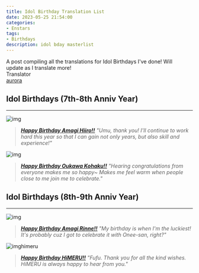```yaml
---
title: Idol Birthday Translation List
date: 2023-05-25 21:54:00
categories:
- Enstars
tags:
- Birthdays
description: idol bday masterlist
---
```


<div class="preview-wrapper reverse" style="--storyColor: #hex;--storyColor-rgb: r,g,b;--storyColor-h: hue;--storyColor-s: saturation%;--storyColor-l: lightness%;">
  <div class="grid-wrapper">
      <div class="preview-background" style="background-image: url('https://media.discordapp.net/attachments/1110345002015535124/1110364701495406704/Screenshot_2023-05-22_at_7.53.12_PM.png?width=1698&height=820')"></div>
      <div class="preview-box" style="background: calc(var(--card-background) + 2%)">
          <div class="info-area">
              <div class="synopsis" style="width: 90%;">
                A post compiling all the translations for Idol Birthdays I've done! Will update as I translate more!
              </div>
          </div>
          <div class="info-item tl">
              <div class="label">
                  Translator
              </div>
              <div class="value">
                  <a href="https://twitter.com/azurecrystalz">aurora</a>
              </div>
            </div>
        </div>
  </div>
</div>

<!-- more -->

<div style="margin-top: 3%">
  <style>
    [character] {
      --dark-mode: hsl(var(--hue), 30%, 30%);
      display: flex;
    }
    [character]::before {
      position: absolute;
      margin-left: 75px;
    }
    [character] p {
      max-width: calc(100% - 75px);
      margin-left: 75px;
      color: inherit;
    }
    :root[theme='dark'] [character] p {
      background: var(--dark-mode);
    }
    :root[theme='dark'] [character] p .thought {
      color: #9f9fff;
    }
    :root[theme='light'] [character] p {
      background: var(--light-mode);
    }
    [character] p:first-child {
      margin-top: 20px;
      border-top-left-radius: 0px;
    }
    [character] p:first-child::before {
      position: absolute;
      left: 0;
    }
    [character]::after {
      display: none;
      left: 65px;
      top: 37px;
    }
    .msr-narration {
      display: flex;
      align-items: center;
      margin: 20px 0px;
      gap: 5px;
    }
    .msr-narration::before {
      content: "";
      display: inline-block;
      background: var(--article-text);
      height: 1px;
      width: 15%;
    }
    .msr-narration p {
      margin: 0;
    }
    @media (max-width: 650px) {
    [character] p {
        margin:0 0 .4em 65px;
        padding: .72em;
        margin-left: 55px !important;
    }
    [character]::before,[character][hidden]::before,[character][unknown]::before {
        margin-left: 70px;
        margin-left: 55px !important;
    }
}    
  </style>

## Idol Birthdays (7th-8th Anniv Year)
***
![img](https://64.media.tumblr.com/7078f69a145d529517fa9c6225dfffb5/9577174aac879d5b-cc/s2048x3072/58e9de1d7148545533ded5d844508448d4ad7282.pnj)
> [***Happy Birthday Amagi Hiiro!!***](/2023/05/26/hiiro-bday-2023/)
> *"Umu, thank you! I'll continue to work hard this year so that I can gain not only years, but also skill and experience!"*

![img](https://64.media.tumblr.com/9e341469fa71e4ca5955b38b190266af/9be211a773aa867d-44/s2048x3072/c4c19e57471f2b7530a5ee6bc4717a5e821de48c.pnj)
> [***Happy Birthday Oukawa Kohaku!!***](/2023/05/25/haku-bday-2023/)
> *"Hearing congratulations from everyone makes me so happy~ Makes me feel warm when people close to me join me to celebrate."*

## Idol Birthdays (8th-9th Anniv Year)
***
![img](https://media.discordapp.net/attachments/1108590893398753353/1108631209342414949/IMG_4524.png?width=1698&height=784)
> [***Happy Birthday Amagi Rinne!!***](/2023/05/26/rinne-bday-2023/)
> *"My birthday is when I'm the luckiest! It's probably cuz I got to celebrate it with Onee-san, right?"*

![imghimeru](https://media.discordapp.net/attachments/1107908793259524108/1126535661588074676/IMG_6501.png?width=1822&height=842)
> [***Happy Birthday HiMERU!!***](/2023/07/06/himeru-bday-2023/)
> *"Fufu. Thank you for all the kind wishes. HiMERU is always happy to hear from you."*

  <!-- CONTENT GOES HERE -->

  <!-- 
  SPEECH BUBBLE FORMAT: 
  {% bubble [CHARACTER_FIRST_NAME] [ATTRIBUTE(optional)]}
    DIALOGUE TEXT HERE

    ADD A LINE SPACE FOR A NEW LINE

    <th>EMBED THOUGHT DIALOGUE WITH THESE TAGS</th>
  {% endbubble %}
  -->

  </div>

